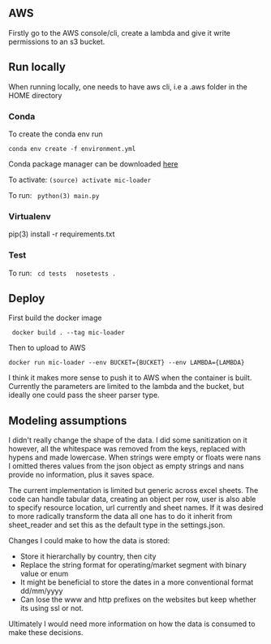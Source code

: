 ## AWS
Firstly go to the AWS console/cli, create a lambda and give it write permissions to an s3 bucket.

## Run locally

When running locally, one needs to have aws cli, i.e a .aws folder in the HOME directory

### Conda
To create the conda env run

``` conda env create -f environment.yml ```

Conda package manager can be downloaded [here](https://conda.io/miniconda.html)

To activate:
``` (source) activate mic-loader ```

To run:
``` python(3) main.py```

### Virtualenv

pip(3) install -r requirements.txt

### Test

To run:
```  cd tests  ```
```  nosetests .  ```

## Deploy

First build the docker image

``` docker build . --tag mic-loader```

Then to upload to AWS

``` docker run mic-loader --env BUCKET={BUCKET} --env LAMBDA={LAMBDA} ```

I think it makes more sense to push it to AWS when the container is built.
Currently the parameters are limited to the lambda and the bucket, but
ideally one could pass the sheer parser type.

## Modeling assumptions

I didn't really change the shape of the data. I did some sanitization on it however,
all the whitespace was removed from the keys, replaced with hypens and made lowercase.
When strings were empty or floats were nans I omitted theres values from the json object
as empty strings and nans provide no information, plus it saves space.

The current implementation is limited but generic across excel sheets. The code can handle tabular data, creating
an object per row, user is also able to specify resource location, url currently and sheet names. If it was desired to more radically transform the data all one has to do it inherit from sheet_reader and set this as the default type in the settings.json.


Changes I could make to how the data is stored:

* Store it hierarchally by country, then city
* Replace the string format for operating/market segment with binary value or enum
* It might be beneficial to store the dates in a more conventional format dd/mm/yyyy
* Can lose the www and http prefixes on the websites but keep whether its using ssl or not.

Ultimately I would need more information on how the data is consumed to make these decisions.





